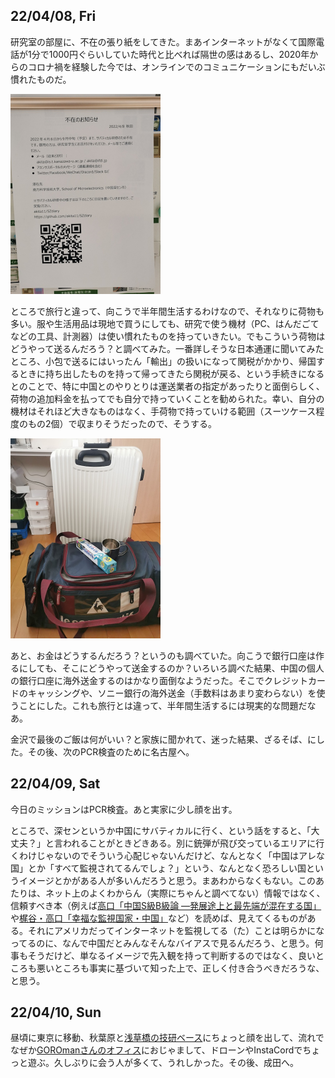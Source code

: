 ## 22/04/08, Fri

研究室の部屋に、不在の張り紙をしてきた。まあインターネットがなくて国際電話が1分で1000円ぐらいしていた時代と比べれば隔世の感はあるし、2020年からのコロナ禍を経験した今では、オンラインでのコミュニケーションにもだいぶ慣れたものだ。

<img src="https://github.com/akita11/SZdiary/blob/main/diary/photo/2022-04-06_17.06.11.jpg" width="240px">

ところで旅行と違って、向こうで半年間生活するわけなので、それなりに荷物も多い。服や生活用品は現地で買うにしても、研究で使う機材（PC、はんだごてなどの工具、計測器）は使い慣れたものを持っていきたい。でもこういう荷物はどうやって送るんだろう？と調べてみた。一番詳しそうな日本通運に聞いてみたところ、小包で送るにはいったん「輸出」の扱いになって関税がかかり、帰国するときに持ち出したものを持って帰ってきたら関税が戻る、という手続きになるとのことで、特に中国とのやりとりは運送業者の指定があったりと面倒らしく、荷物の追加料金を払ってでも自分で持っていくことを勧められた。幸い、自分の機材はそれほど大きなものはなく、手荷物で持っていける範囲（スーツケース程度のもの2個）で収まりそうだったので、そうする。

<img src="https://github.com/akita11/SZdiary/blob/main/diary/photo/2022-04-08_10.58.28.jpg" width="240px">

あと、お金はどうするんだろう？というのも調べていた。向こうで銀行口座は作るにしても、そこにどうやって送金するのか？いろいろ調べた結果、中国の個人の銀行口座に海外送金するのはかなり面倒なようだった。そこでクレジットカードのキャッシングや、ソニー銀行の海外送金（手数料はあまり変わらない）を使うことにした。これも旅行とは違って、半年間生活するには現実的な問題だなあ。

金沢で最後のご飯は何がいい？と家族に聞かれて、迷った結果、ざるそば、にした。その後、次のPCR検査のために名古屋へ。


## 22/04/09, Sat

今日のミッションはPCR検査。あと実家に少し顔を出す。

ところで、深センというか中国にサバティカルに行く、という話をすると、「大丈夫？」と言われることがときどきある。別に銃弾が飛び交っているエリアに行くわけじゃないのでそういう心配じゃないんだけど、なんとなく「中国はアレな国」とか「すべて監視されてるんでしょ？」という、なんとなく恐ろしい国というイメージとかがある人が多いんだろうと思う。まあわからなくもない。このあたりは、ネット上のよくわからん（実際にちゃんと調べてない）情報ではなく、信頼すべき本（例えば[高口「中国S級B級論 ―発展途上と最先端が混在する国」](https://www.amazon.co.jp/dp/4865811966/)や[梶谷・高口「幸福な監視国家・中国」](https://www.amazon.co.jp/dp/4140885955/)など）を読めば、見えてくるものがある。それにアメリカだってインターネットを監視してる（た）ことは明らかになってるのに、なんで中国だとみんなそんなバイアスで見るんだろう、と思う。何事もそうだけど、単なるイメージで先入観を持って判断するのではなく、良いところも悪いところも事実に基づいて知った上で、正しく付き合うべきだろうな、と思う。

## 22/04/10, Sun

昼頃に東京に移動、秋葉原と[浅草橋の技研ベース](https://real.gikenbase.com/)にちょっと顔を出して、流れでなぜか[GOROmanさんのオフィス](https://www.xvi.co.jp/)におじゃまして、ドローンやInstaCordでちょっと遊ぶ。久しぶりに会う人が多くて、うれしかった。その後、成田へ。

